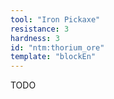 ```yaml
---
tool: "Iron Pickaxe"
resistance: 3
hardness: 3
id: "ntm:thorium_ore"
template: "blockEn"
---
```


TODO

